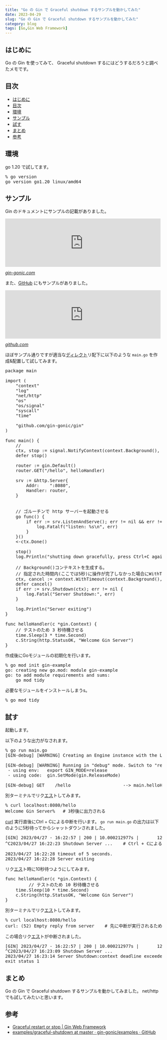 ```yaml
---
title: "Go の Gin で Graceful shutdown するサンプルを動かしてみた"
date: 2023-04-29
slug: "Go の Gin で Graceful shutdown するサンプルを動かしてみた"
category: blog
tags: [Go,Gin Web Framework]
---
```

<h2 id="はじめに">はじめに</h2>

<p>Go の Gin を使ってみて、 Graceful shutdown するにはどうするだろうと調べたメモです。</p>

<h2 id="目次">目次</h2>

<ul class="table-of-contents">
    <li><a href="#はじめに">はじめに</a></li>
    <li><a href="#目次">目次</a></li>
    <li><a href="#環境">環境</a></li>
    <li><a href="#サンプル">サンプル</a></li>
    <li><a href="#試す">試す</a></li>
    <li><a href="#まとめ">まとめ</a></li>
    <li><a href="#参考">参考</a></li>
</ul>

<h2 id="環境">環境</h2>

<p>go 1.20 で試してます。</p>

<pre class="code shell" data-lang="shell" data-unlink>% go version
go version go1.20 linux/amd64</pre>


<h2 id="サンプル">サンプル</h2>

<p>Gin のドキュメントにサンプルの記載がありました。</p>

<p><iframe src="https://hatenablog-parts.com/embed?url=https%3A%2F%2Fgin-gonic.com%2Fdocs%2Fexamples%2Fgraceful-restart-or-stop%2F" title="Graceful restart or stop" class="embed-card embed-webcard" scrolling="no" frameborder="0" style="display: block; width: 100%; height: 155px; max-width: 500px; margin: 10px 0px;" loading="lazy"></iframe><cite class="hatena-citation"><a href="https://gin-gonic.com/docs/examples/graceful-restart-or-stop/">gin-gonic.com</a></cite></p>

<p>また、<a class="keyword" href="https://d.hatena.ne.jp/keyword/GitHub">GitHub</a> にもサンプルがありました。</p>

<p><iframe src="https://hatenablog-parts.com/embed?url=https%3A%2F%2Fgithub.com%2Fgin-gonic%2Fexamples%2Ftree%2Fmaster%2Fgraceful-shutdown" title="examples/graceful-shutdown at master · gin-gonic/examples" class="embed-card embed-webcard" scrolling="no" frameborder="0" style="display: block; width: 100%; height: 155px; max-width: 500px; margin: 10px 0px;" loading="lazy"></iframe><cite class="hatena-citation"><a href="https://github.com/gin-gonic/examples/tree/master/graceful-shutdown">github.com</a></cite></p>

<p>ほぼサンプル通りですが適当な<a class="keyword" href="https://d.hatena.ne.jp/keyword/%A5%C7%A5%A3%A5%EC%A5%AF%A5%C8">ディレクト</a>リ配下に以下のような <code>main.go</code> を作成&amp;配置して試してみます。</p>

<pre class="code lang-go" data-lang="go" data-unlink><span class="synStatement">package</span> main

<span class="synStatement">import</span> (
    <span class="synConstant">&quot;context&quot;</span>
    <span class="synConstant">&quot;log&quot;</span>
    <span class="synConstant">&quot;net/http&quot;</span>
    <span class="synConstant">&quot;os&quot;</span>
    <span class="synConstant">&quot;os/signal&quot;</span>
    <span class="synConstant">&quot;syscall&quot;</span>
    <span class="synConstant">&quot;time&quot;</span>

    <span class="synConstant">&quot;github.com/gin-gonic/gin&quot;</span>
)

<span class="synStatement">func</span> main() {
    <span class="synComment">//</span>
    ctx, stop := signal.NotifyContext(context.Background(), syscall.SIGINT, syscall.SIGTERM)
    <span class="synStatement">defer</span> stop()

    router := gin.Default()
    router.GET(<span class="synConstant">&quot;/hello&quot;</span>, helloHandler)

    srv := &amp;http.Server{
        Addr:    <span class="synConstant">&quot;:8080&quot;</span>,
        Handler: router,
    }


    <span class="synComment">// ゴルーチンで http サーバーを起動させる</span>
    <span class="synStatement">go</span> <span class="synType">func</span>() {
        <span class="synStatement">if</span> err := srv.ListenAndServe(); err != <span class="synStatement">nil</span> &amp;&amp; err != http.ErrServerClosed {
            log.Fatalf(<span class="synConstant">&quot;listen: %s</span><span class="synSpecial">\n</span><span class="synConstant">&quot;</span>, err)
        }
    }()
    &lt;-ctx.Done()

    stop()
    log.Println(<span class="synConstant">&quot;shutting down gracefully, press Ctrl+C again to force&quot;</span>)

    <span class="synComment">// Background()コンテキストを生成する。</span>
    <span class="synComment">// 指定された時間内(ここでは5秒)に操作が完了しなかった場合にWithTimeout()でタイムアウト処理を行う</span>
    ctx, cancel := context.WithTimeout(context.Background(), <span class="synConstant">5</span>*time.Second)
    <span class="synStatement">defer</span> cancel()
    <span class="synStatement">if</span> err := srv.Shutdown(ctx); err != <span class="synStatement">nil</span> {
        log.Fatal(<span class="synConstant">&quot;Server Shutdown:&quot;</span>, err)
    }

    log.Println(<span class="synConstant">&quot;Server exiting&quot;</span>)
}

<span class="synStatement">func</span> helloHandler(c *gin.Context) {
    <span class="synComment">// テストのため 3 秒待機させる</span>
    time.Sleep(<span class="synConstant">3</span> * time.Second)
    c.String(http.StatusOK, <span class="synConstant">&quot;Welcome Gin Server&quot;</span>)
}
</pre>


<p>作成後にGoモジュールの初期化を行います。</p>

<pre class="code shell" data-lang="shell" data-unlink>% go mod init gin-example
go: creating new go.mod: module gin-example
go: to add module requirements and sums:
    go mod tidy</pre>


<p>必要なモジュールをインストールしまうs。</p>

<pre class="code shell" data-lang="shell" data-unlink>% go mod tidy</pre>


<h2 id="試す">試す</h2>

<p>起動します。</p>

<p>以下のような出力がなされます。</p>

<pre class="code shell" data-lang="shell" data-unlink>% go run main.go
[GIN-debug] [WARNING] Creating an Engine instance with the Logger and Recovery middleware already attached.

[GIN-debug] [WARNING] Running in &#34;debug&#34; mode. Switch to &#34;release&#34; mode in production.
 - using env:   export GIN_MODE=release
 - using code:  gin.SetMode(gin.ReleaseMode)

[GIN-debug] GET    /hello                    --&gt; main.helloHandler (3 handlers)</pre>


<p>別ターミナルでリク<a class="keyword" href="https://d.hatena.ne.jp/keyword/%A5%A8%A5%B9">エス</a>トしてみます。</p>

<pre class="code shell" data-lang="shell" data-unlink>% curl localhost:8080/hello
Welcome Gin Server%   # 3秒後に出力される</pre>


<p><a class="keyword" href="https://d.hatena.ne.jp/keyword/curl">curl</a> 実行直後にCtrl + Cによる中断を行います。
<code>go run main.go</code> の出力は以下のように5秒待ってからシャットダウンされました。</p>

<pre class="code shell" data-lang="shell" data-unlink>[GIN] 2023/04/27 - 16:22:57 | 200 | 10.000212977s |       127.0.0.1 | GET      &#34;/hello&#34;
^C2023/04/27 16:22:23 Shutdown Server ...    # Ctrl + Cによる中断 

2023/04/27 16:22:28 timeout of 5 seconds.
2023/04/27 16:22:28 Server exiting</pre>


<p>リク<a class="keyword" href="https://d.hatena.ne.jp/keyword/%A5%A8%A5%B9">エス</a>ト時に10秒待つようにしてみます。</p>

<pre class="code shell" data-lang="shell" data-unlink>func helloHandler(c *gin.Context) {
         // テストのため 10 秒待機させる
    time.Sleep(10 * time.Second)
    c.String(http.StatusOK, &#34;Welcome Gin Server&#34;)
}</pre>


<p>別ターミナルでリク<a class="keyword" href="https://d.hatena.ne.jp/keyword/%A5%A8%A5%B9">エス</a>トしてみます。</p>

<pre class="code shell" data-lang="shell" data-unlink>% curl localhost:8080/hello
curl: (52) Empty reply from server    # 先に中断が実行されるため5秒後に左のような出力がなされる</pre>


<p>この場合リク<a class="keyword" href="https://d.hatena.ne.jp/keyword/%A5%A8%A5%B9">エス</a>トが中断されました。</p>

<pre class="code" data-lang="" data-unlink>[GIN] 2023/04/27 - 16:22:57 | 200 | 10.000212977s |       127.0.0.1 | GET      &#34;/hello&#34;
^C2023/04/27 16:23:09 Shutdown Server ...
2023/04/27 16:23:14 Server Shutdown:context deadline exceeded
exit status 1</pre>


<h2 id="まとめ">まとめ</h2>

<p>Go の Gin で Graceful shutdown するサンプルを動かしてみました。
net/http でも試してみたいと思います。</p>

<h2 id="参考">参考</h2>

<ul>
<li><a href="https://gin-gonic.com/docs/examples/graceful-restart-or-stop/">Graceful restart or stop | Gin Web Framework</a></li>
<li><a href="https://github.com/gin-gonic/examples/tree/master/graceful-shutdown">examples/graceful-shutdown at master &middot; gin-gonic/examples &middot; GitHub</a></li>
</ul>


